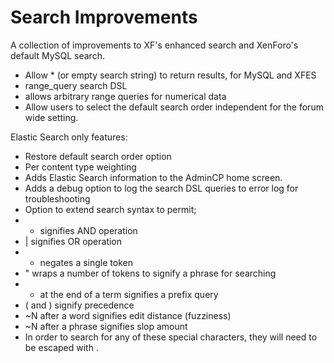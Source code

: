 # Search Improvements

A collection of improvements to XF's enhanced search and XenForo's default MySQL search.

- Allow * (or empty search string) to return results, for MySQL and XFES
- range_query search DSL
 - allows arbitrary range queries for numerical data
- Allow users to select the default search order independent for the forum wide setting.

Elastic Search only features:
- Restore default search order option
- Per content type weighting
- Adds Elastic Search information to the AdminCP home screen.
- Adds a debug option to log the search DSL queries to error log for troubleshooting
- Option to extend search syntax to permit;
 - + signifies AND operation
 - | signifies OR operation
 - - negates a single token
 - " wraps a number of tokens to signify a phrase for searching
 - * at the end of a term signifies a prefix query
 - ( and ) signify precedence
 - ~N after a word signifies edit distance (fuzziness)
 - ~N after a phrase signifies slop amount
 - In order to search for any of these special characters, they will need to be escaped with \.